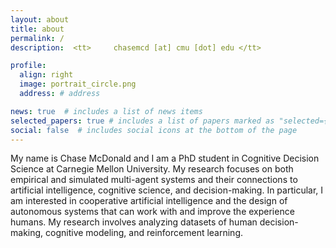 ```yaml
---
layout: about
title: about
permalink: /
description:  <tt>     chasemcd [at] cmu [dot] edu </tt>

profile:
  align: right
  image: portrait_circle.png
  address: # address

news: true  # includes a list of news items
selected_papers: true # includes a list of papers marked as "selected={true}"
social: false  # includes social icons at the bottom of the page
---
```



My name is Chase McDonald and I am a PhD student in Cognitive Decision Science at Carnegie Mellon University. My research focuses on both empirical and simulated multi-agent systems and their connections to artificial intelligence, cognitive science, and decision-making. In particular, I am interested in cooperative artificial intelligence and the design of autonomous systems that can work with and improve the experience humans. My research involves analyzing datasets of human decision-making, cognitive modeling, and reinforcement learning.

<!-- Write your biography here. Tell the world about yourself. Link to your favorite [subreddit](http://reddit.com). You can put a picture in, too. The code is already in, just name your picture `prof_pic.jpg` and put it in the `img/` folder.

Put your address / P.O. box / other info right below your picture. You can also disable any these elements by editing `profile` property of the YAML header of your `_pages/about.md`. Edit `_bibliography/papers.bib` and Jekyll will render your [publications page](/al-folio/publications/) automatically.

Link to your social media connections, too. This theme is set up to use [Font Awesome icons](http://fortawesome.github.io/Font-Awesome/) and [Academicons](https://jpswalsh.github.io/academicons/), like the ones below. Add your Facebook, Twitter, LinkedIn, Google Scholar, or just disable all of them. -->
